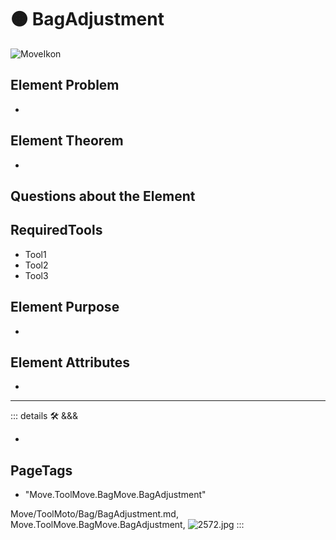 
# 🟠 <move>BagAdjustment</move>

![MoveIkon](/Move/Move_Ikon.png)

## Element Problem

-

## Element Theorem

-

## Questions about the Element

## RequiredTools

- Tool1
- Tool2
- Tool3



## Element Purpose

-

## Element Attributes

-






---

<!-- =================================================== -->
<!-- =================================================== -->
<!-- =================================================== -->
<!-- =================================================== -->
<!-- =================================================== -->
::: details 🛠 <dev>&&&</dev>

-

<h2>PageTags</h2>

- "Move.ToolMove.BagMove.BagAdjustment"

Move/ToolMoto/Bag/BagAdjustment.md, <dev>Move.ToolMove.BagMove.BagAdjustment</dev>, ![2572.jpg](/PaperPhoto/2572.jpg)
:::
